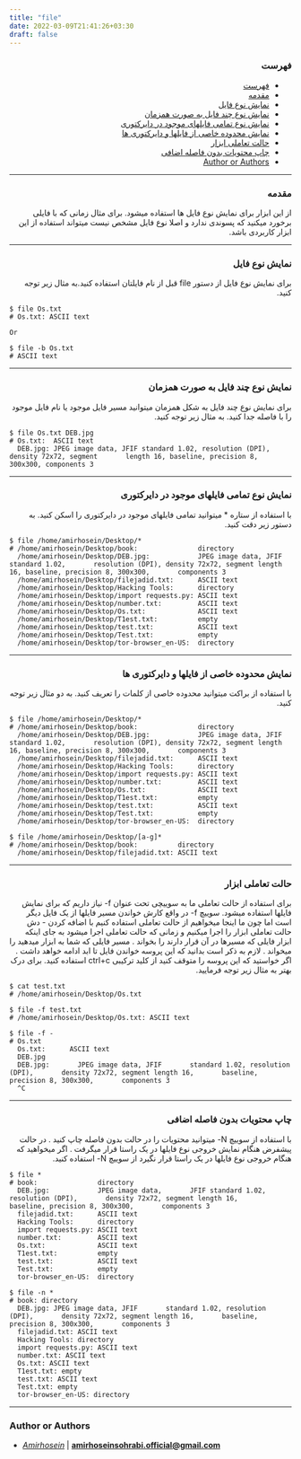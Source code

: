 ```yaml
---
title: "file"
date: 2022-03-09T21:41:26+03:30
draft: false
---
```


<div dir='rtl'>

### فهرست

- [فهرست](#فهرست)
- [مقدمه](#مقدمه)
- [نمایش نوع فایل](#نمایش-نوع-فایل)
- [نمایش نوع چند فایل به صورت همزمان](#نمایش-نوع-چند-فایل-به-صورت-همزمان)
- [نمایش نوع تمامی فایلهای موجود در دایرکتوری](#نمایش-نوع-تمامی-فایلهای-موجود-در-دایرکتوری)
- [نمایش محدوده خاصی از فایلها و دایرکتوری ها](#نمایش-محدوده-خاصی-از-فایلها-و-دایرکتوری-ها)
- [حالت تعاملی ابزار](#حالت-تعاملی-ابزار)
- [چاپ محتویات بدون فاصله اضافی](#چاپ-محتویات-بدون-فاصله-اضافی)
- [Author or Authors](#author-or-authors)
</div>



---
<div dir='rtl'>

### مقدمه
از این ابزار برای نمایش نوع فایل ها استفاده میشود. برای مثال زمانی که با فایلی برخورد میکنید که پسوندی ندارد و اصلا نوع فایل مشخص نیست میتواند استفاده از این ابزار کاربردی باشد.
</div>



---
<div dir='rtl'>

### نمایش نوع فایل
برای نمایش نوع فایل از دستور file قبل از نام فایلتان استفاده کنید.به مثال زیر توجه کنید.
</div>

    $ file Os.txt 
    # Os.txt: ASCII text
    
    Or 

    $ file -b Os.txt
    # ASCII text



---
<div dir='rtl'>

### نمایش نوع چند فایل به صورت همزمان
برای نمایش نوع چند فایل به شکل همزمان میتوانید مسیر فایل موجود یا نام فایل موجود را با فاصله جدا کنید. به مثال زیر توجه کنید.
</div>

    $ file Os.txt DEB.jpg
    # Os.txt:  ASCII text
      DEB.jpg: JPEG image data, JFIF standard 1.02, resolution (DPI), density 72x72, segment       length 16, baseline, precision 8, 300x300, components 3



---
<div dir='rtl'>

### نمایش نوع تمامی فایلهای موجود در دایرکتوری
با استفاده از ستاره * میتوانید تمامی فایلهای موجود در دایرکتوری را اسکن کنید. به دستور زیر دقت کنید.

</div>

    $ file /home/amirhosein/Desktop/*
    # /home/amirhosein/Desktop/book:               directory
      /home/amirhosein/Desktop/DEB.jpg:            JPEG image data, JFIF standard 1.02,       resolution (DPI), density 72x72, segment length 16, baseline, precision 8, 300x300,       components 3
      /home/amirhosein/Desktop/filejadid.txt:      ASCII text
      /home/amirhosein/Desktop/Hacking Tools:      directory
      /home/amirhosein/Desktop/import requests.py: ASCII text
      /home/amirhosein/Desktop/number.txt:         ASCII text
      /home/amirhosein/Desktop/Os.txt:             ASCII text
      /home/amirhosein/Desktop/T1est.txt:          empty
      /home/amirhosein/Desktop/test.txt:           ASCII text
      /home/amirhosein/Desktop/Test.txt:           empty
      /home/amirhosein/Desktop/tor-browser_en-US:  directory
        


---
<div dir='rtl'>

### نمایش محدوده خاصی از فایلها و دایرکتوری ها
با استفاده از براکت میتوانید محدوده خاصی از کلمات را تعریف کنید. به دو مثال زیر توجه کنید.
</div>

    $ file /home/amirhosein/Desktop/*
    # /home/amirhosein/Desktop/book:               directory
      /home/amirhosein/Desktop/DEB.jpg:            JPEG image data, JFIF standard 1.02,       resolution (DPI), density 72x72, segment length 16, baseline, precision 8, 300x300,       components 3
      /home/amirhosein/Desktop/filejadid.txt:      ASCII text
      /home/amirhosein/Desktop/Hacking Tools:      directory
      /home/amirhosein/Desktop/import requests.py: ASCII text
      /home/amirhosein/Desktop/number.txt:         ASCII text
      /home/amirhosein/Desktop/Os.txt:             ASCII text
      /home/amirhosein/Desktop/T1est.txt:          empty
      /home/amirhosein/Desktop/test.txt:           ASCII text
      /home/amirhosein/Desktop/Test.txt:           empty
      /home/amirhosein/Desktop/tor-browser_en-US:  directory
        
    $ file /home/amirhosein/Desktop/[a-g]*
    # /home/amirhosein/Desktop/book:          directory
      /home/amirhosein/Desktop/filejadid.txt: ASCII text
                                                   


---
<div dir='rtl'>

### حالت تعاملی ابزار
برای استفاده از حالت تعاملی ما به سوییچی تحت عنوان f- نیاز داریم که برای نمایش فایلها استفاده میشود. سوییچ f- در واقع کارش خواندن مسیر فایلها از یک فایل دیگر است اما چون ما اینجا میخواهیم از حالت تعاملی استفاده کنیم با اضافه کردن - دش حالت تعاملی ابزار را اجرا میکنیم و زمانی که حالت تعاملی اجرا میشود به جای اینکه ابزار فایلی که مسیرها در آن قرار دارند را بخواند . مسیر فایلی که شما به ابزار میدهید را میخواند . لازم به ذکر است بدانید که این پروسه خواندن فایل تا ابد ادامه خواهد داشت . اگر خواستید که این پروسه را متوقف کنید از کلید ترکیبی ctrl+c استفاده کنید. برای درک بهتر به مثال زیر توجه فرمایید.
</div>

    $ cat test.txt
    # /home/amirhosein/Desktop/Os.txt
             
    $ file -f test.txt
    # /home/amirhosein/Desktop/Os.txt: ASCII text

    $ file -f -
    # Os.txt
      Os.txt:      ASCII text
      DEB.jpg
      DEB.jpg:       JPEG image data, JFIF       standard 1.02, resolution (DPI),       density 72x72, segment length 16,       baseline, precision 8, 300x300,       components 3
      ^C
     


---
<div dir='rtl'>

### چاپ محتویات بدون فاصله اضافی 
با استفاده از سوییچ N- میتوانید محتویات را در حالت بدون فاصله چاپ کنید . در حالت پیشفرض هنگام نمایش خروجی نوع فایلها در یک راستا قرار میگرفت . اگر میخواهید که هنگام خروجی نوع فایلها در یک راستا قرار نگیرد از سوییچ N- استفاده کنید.
</div>

    $ file *
    # book:               directory
      DEB.jpg:            JPEG image data,       JFIF standard 1.02, resolution (DPI),       density 72x72, segment length 16,       baseline, precision 8, 300x300,       components 3
      filejadid.txt:      ASCII text
      Hacking Tools:      directory
      import requests.py: ASCII text
      number.txt:         ASCII text
      Os.txt:             ASCII text
      T1est.txt:          empty
      test.txt:           ASCII text
      Test.txt:           empty
      tor-browser_en-US:  directory
      
    $ file -n *
    # book: directory
      DEB.jpg: JPEG image data, JFIF       standard 1.02, resolution (DPI),       density 72x72, segment length 16,       baseline, precision 8, 300x300,       components 3
      filejadid.txt: ASCII text
      Hacking Tools: directory
      import requests.py: ASCII text
      number.txt: ASCII text
      Os.txt: ASCII text
      T1est.txt: empty
      test.txt: ASCII text
      Test.txt: empty
      tor-browser_en-US: directory
      
---

### Author or Authors

- *[Amirhosein](https://github.com/amirhoseinsb)* | **<amirhoseinsohrabi.official@gmail.com>**

